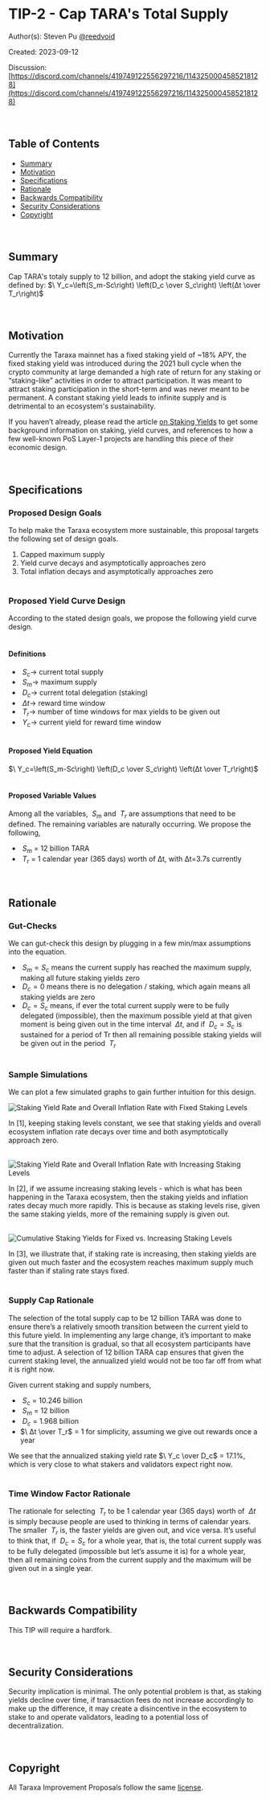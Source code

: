 # TIP-2 - Cap TARA's Total Supply

Author(s): Steven Pu [@reedvoid](https://github.com/reedvoid)

Created: 2023-09-12

Discussion: [https://discord.com/channels/419749122556297216/1143250004585218128](https://discord.com/channels/419749122556297216/1143250004585218128)
<br><br><br>

## Table of Contents

- [Summary](#summary)
- [Motivation](#motivation)
- [Specifications](#specifications)
- [Rationale](#rationale)
- [Backwards Compatibility](#backwards-compatibility)
- [Security Considerations](#security-considerations)
- [Copyright](#copyright)
<br><br><br>

## Summary

Cap TARA's totaly supply to 12 billion, and adopt the staking yield curve as defined by: $\ Y_c=\left(S_m-Sc\right) \left(D_c \over S_c\right) \left(Δt \over T_r\right)$
<br><br><br>

## Motivation

Currently the Taraxa mainnet has a fixed staking yield of ~18% APY, the fixed staking yield was introduced during the 2021 bull cycle when the crypto community at large demanded a high rate of return for any staking or “staking-like” activities in order to attract participation. It was meant to attract staking participation in the short-term and was never meant to be permanent. A constant staking yield leads to infinite supply and is detrimental to an ecosystem's sustainability. 

If you haven’t already, please read the article [on Staking Yields](https://www.taraxa.io/posts/blockchain101/on-staking-yields-2bb2d2c9db449d20d17d1a82fe4193bb) to get some background information on staking, yield curves, and references to how a few well-known PoS Layer-1 projects are handling this piece of their economic design.
<br><br><br>

## Specifications

### Proposed Design Goals

To help make the Taraxa ecosystem more sustainable, this proposal targets the following set of design goals. 

1. Capped maximum supply 
2. Yield curve decays and asymptotically approaches zero 
3. Total inflation decays and asymptotically approaches zero
<br><br>

### Proposed Yield Curve Design

According to the stated design goals, we propose the following yield curve design. 
<br><br>

#### Definitions

- $\ S_c →$ current total supply
- $\ S_m →$ maximum supply
- $\ D_c →$ current total delegation (staking)
- $\ Δt →$ reward time window
- $\ T_r →$ number of time windows for max yields to be given out
- $\ Y_c →$ current yield for reward time window
<br><br>

#### Proposed Yield Equation

$\ Y_c=\left(S_m-Sc\right) \left(D_c \over S_c\right) \left(Δt \over T_r\right)$
<br><br>

#### Proposed Variable Values 

Among all the variables, $\ S_m$ and $\ T_r$ are assumptions that need to be defined. The remaining variables are naturally occurring. We propose the following, 

- $\ S_m$ = 12 billion TARA
- $\ T_r$ = 1 calendar year (365 days) worth of Δt, with Δt=3.7s currently
<br><br><br>

## Rationale

### Gut-Checks

We can gut-check this design by plugging in a few min/max assumptions into the equation. 

- $\ S_m=S_c$ means the current supply has reached the maximum supply, making all future staking yields zero
- $\ D_c=0$ means there is no delegation / staking, which again means all staking  yields are zero
- $\ D_c=S_c$ means, if ever the total current supply were to be fully delegated (impossible), then the maximum possible yield at that given moment is being given out in the time interval $\ Δt$, and if $\ D_c=S_c$ is sustained for a period of Tr then all remaining possible staking yields will be given out in the period $\ T_r$
<br><br>

### Sample Simulations 

We can plot a few simulated graphs to gain further intuition for this design. 

![Staking Yield Rate and Overall Inflation Rate with Fixed Staking Levels](https://github.com/Taraxa-project/TIP/blob/main/TIP-2/tip-2-figure_1.png)

In [1], keeping staking levels constant, we see that staking yields and overall ecosystem inflation rate decays over time and both asymptotically approach zero. 
<br><br>

![Staking Yield Rate and Overall Inflation Rate with Increasing Staking Levels](https://github.com/Taraxa-project/TIP/blob/main/TIP-2/tip-2-figure_2.png)

In [2], if we assume increasing staking levels - which is what has been happening in the Taraxa ecosystem, then the staking yields and inflation rates decay much more rapidly. This is because as staking levels rise, given the same staking yields, more of the remaining supply is given out. 
<br><br>

![Cumulative Staking Yields for Fixed vs. Increasing Staking Levels](https://github.com/Taraxa-project/TIP/blob/main/TIP-2/tip-2-figure_3.png)

In [3], we illustrate that, if staking rate is increasing, then staking yields are given out much faster and the ecosystem reaches maximum supply much faster than if staling rate stays fixed. 
<br><br>

### Supply Cap Rationale 

The selection of the total supply cap to be 12 billion TARA was done to ensure there’s a relatively smooth transition between the current yield to this future yield. In implementing any large change, it’s important to make sure that the transition is gradual, so that all ecosystem participants have time to adjust. A selection of 12 billion TARA cap ensures that given the current staking level, the annualized yield would not be too far off from what it is right now. 

Given current staking and supply numbers, 

- $\ S_c$ = 10.246 billion
- $\ S_m$ = 12 billion
- $\ D_c$ = 1.968 billion
- $\ Δt \over T_r$ = 1 for simplicity, assuming we give out rewards once a year

We see that the annualized staking yield rate $\ Y_c \over D_c$ = 17.1%, which is very close to what stakers and validators expect right now. 
<br><br>

### Time Window Factor Rationale

The rationale for selecting $\ T_r$ to be 1 calendar year (365 days) worth of $\ Δt$ is simply because people are used to thinking in terms of calendar years. The smaller $\ T_r$ is, the faster yields are given out, and vice versa. It’s useful to think that, if $\ D_c=S_c$ for a whole year, that is, the total current supply was to be fully delegated (impossible but let’s assume it is) for a whole year, then all remaining coins from the current supply and the maximum will be given out in a single year. 
<br><br><br>


## Backwards Compatibility

This TIP will require a hardfork. 
<br><br><br>


## Security Considerations

Security implication is minimal. The only potential problem is that, as staking yields decline over time, if transaction fees do not increase accordingly to make up the difference, it may create a disincentive in the ecosystem to stake to and operate validators, leading to a potential loss of decentralization. 
<br><br><br>


## Copyright

All Taraxa Improvement Proposals follow the same [license](https://github.com/Taraxa-project/TIP/blob/main/LICENSE). 

